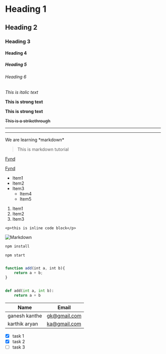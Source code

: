 
<!-- Headings -->

# Heading 1
## Heading 2
### Heading 3
#### Heading 4
##### Heading 5
###### Heading 6

<!-- Italics-->
*This is italic text*

<!-- Strong-->
**This is strong text**

__This is strong text__

<!-- Strikethrough -->
~~This is a strikethrough~~


<!-- Horizontal Rule -->

---
___

<!-- Escape Special characters -->
We are learning \*markdown\*


<!-- Blockquote -->
> This is markdown tutorial

<!-- Links -->
[Fynd](https://www.fynd.com/)

[Fynd](https://www.fynd.com/ "Fynd") <!-- with title-->


<!-- UL -->
* Item1
* Item2
* Item3
    * Item4
    * Item5

<!-- OL -->
1. Item1
1. Item2
1. Item3


<!-- Inline code block -->
`<p>this is inline code block</p>`



<!-- Images -->
![Markdown](https://markdown-here.com/img/icon256.png)


<!-- Github markdown -->

<!-- code blocks -->

```bash
npm install

npm start
```

```javascript

function add(int a, int b){
    return a + b;
}

```


```python

def add(int a, int b):
    return a + b

```


<!-- tables -->
| Name          | Email        |
| --------------| -------------|
| ganesh kanthe | gk@gmail.com |
| karthik aryan | ka@gmail.com |



<!-- task list -->

* [x] task 1
* [x] task 2
* [ ] task 3